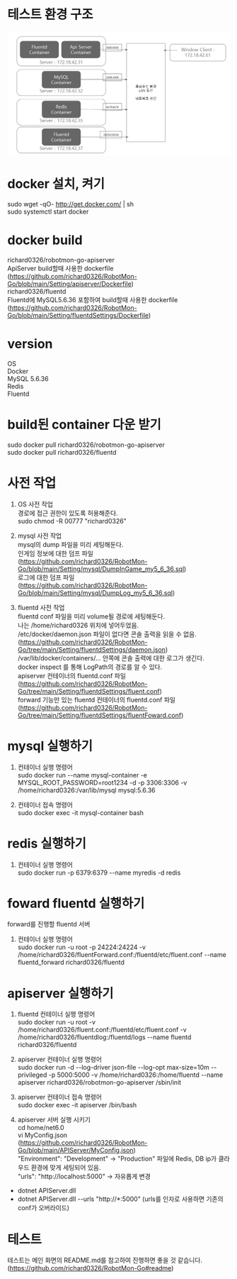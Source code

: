 # 테스트 환경 구조
![](./images/Network.PNG)    



# docker 설치, 켜기
sudo wget -qO- http://get.docker.com/ | sh  
sudo systemctl start docker  

# docker build  
richard0326/robotmon-go-apiserver  
ApiServer build할때 사용한 dockerfile  
(https://github.com/richard0326/RobotMon-Go/blob/main/Setting/apiserver/Dockerfile)  
richard0326/fluentd  
Fluentd에 MySQL5.6.36 포함하여 build할때 사용한 dockerfile  
(https://github.com/richard0326/RobotMon-Go/blob/main/Setting/fluentdSettings/Dockerfile)  

# version
OS  
Docker  
MySQL 5.6.36  
Redis  
Fluentd  

# build된 container 다운 받기
sudo docker pull richard0326/robotmon-go-apiserver  
sudo docker pull richard0326/fluentd  

# 사전 작업
1. OS 사전 작업  
경로에 접근 권한이 있도록 허용해준다.  
sudo chmod -R  00777 "richard0326"  
  
2. mysql 사전 작업  
mysql의 dump 파일을 미리 세팅해둔다.  
인게임 정보에 대한 덤프 파일  
(https://github.com/richard0326/RobotMon-Go/blob/main/Setting/mysql/DumpInGame_my5_6_36.sql)  
로그에 대한 덤프 파일  
(https://github.com/richard0326/RobotMon-Go/blob/main/Setting/mysql/DumpLog_my5_6_36.sql)  
  
3. fluentd 사전 작업  
fluentd conf 파일을 미리 volume될 경로에 세팅해둔다.  
나는 /home/richard0326 위치에 넣어두었음.   
/etc/docker/daemon.json 파일이 없다면 콘솔 출력을 읽을 수 없음.  
(https://github.com/richard0326/RobotMon-Go/tree/main/Setting/fluentdSettings/daemon.json)  
/var/lib/docker/containers/... 안쪽에 콘솔 출력에 대한 로그가 생긴다.  
docker inspect <container>를 통해 LogPath의 경로를 알 수 있다.  
apiserver 컨테이너의 fluentd.conf 파일  
(https://github.com/richard0326/RobotMon-Go/tree/main/Setting/fluentdSettings/fluent.conf)  
forward 기능만 있는 fluentd 컨테이너의 fluentd.conf 파일  
(https://github.com/richard0326/RobotMon-Go/tree/main/Setting/fluentdSettings/fluentFoward.conf)  

# mysql 실행하기
1. 컨테이너 실행 명령어  
sudo docker run --name mysql-container -e MYSQL_ROOT_PASSWORD=root1234 -d -p 3306:3306 -v /home/richard0326:/var/lib/mysql mysql:5.6.36   

2. 컨테이너 접속 명령어  
sudo docker exec -it mysql-container bash   

# redis 실행하기
1. 컨테이너 실행 명령어  
sudo docker run -p 6379:6379 --name myredis -d redis  

# foward fluentd 실행하기  
forward를 진행할 fluentd 서버  
1. 컨테이너 실행 명령어  
sudo docker run -u root -p 24224:24224 -v /home/richard0326/fluentForward.conf:/fluentd/etc/fluent.conf --name fluentd_forward richard0326/fluentd  
  
# apiserver 실행하기
1. fluentd 컨테이너 실행 명령어  
sudo docker run -u root -v /home/richard0326/fluent.conf:/fluentd/etc/fluent.conf -v /home/richard0326/fluentdlog:/fluentd/logs --name fluentd richard0326/fluentd  

2. apiserver 컨테이너 실행 명령어  
sudo docker run -d --log-driver json-file --log-opt max-size=10m --privileged -p 5000:5000 -v /home/richard0326:/home/fluentd --name apiserver richard0326/robotmon-go-apiserver /sbin/init  

3. apiserver 컨테이너 접속 명령어  
sudo docker exec -it apiserver /bin/bash   

4. apiserver 서버 실행 시키기  
cd home/net6.0  
vi MyConfig.json    
(https://github.com/richard0326/RobotMon-Go/blob/main/APIServer/MyConfig.json)  
"Environment": "Development" -> "Production"
파일에 Redis, DB ip가 클라우드 환경에 맞게 세팅되어 있음.  
"urls": "http://localhost:5000" -> 자유롭게 변경      
- dotnet APIServer.dll   
- dotnet APIServer.dll --urls "http://*:5000" (urls를 인자로 사용하면 기존의 conf가 오버라이드)  

# 테스트
테스트는 메인 화면의 README.md를 참고하여 진행하면 좋을 것 같습니다.  
(https://github.com/richard0326/RobotMon-Go#readme)  
